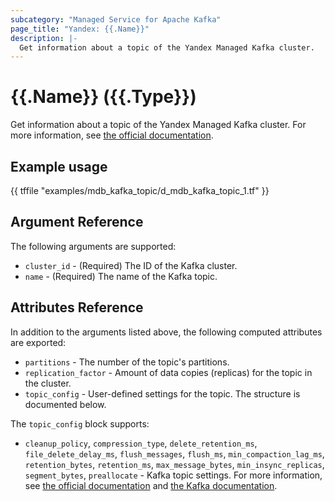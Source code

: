 ```yaml
---
subcategory: "Managed Service for Apache Kafka"
page_title: "Yandex: {{.Name}}"
description: |-
  Get information about a topic of the Yandex Managed Kafka cluster.
---
```


# {{.Name}} ({{.Type}})

Get information about a topic of the Yandex Managed Kafka cluster. For more information, see [the official documentation](https://yandex.cloud/docs/managed-kafka/concepts).

## Example usage

{{ tffile "examples/mdb_kafka_topic/d_mdb_kafka_topic_1.tf" }}

## Argument Reference

The following arguments are supported:

* `cluster_id` - (Required) The ID of the Kafka cluster.
* `name` - (Required) The name of the Kafka topic.

## Attributes Reference

In addition to the arguments listed above, the following computed attributes are exported:

* `partitions` - The number of the topic's partitions.
* `replication_factor` - Amount of data copies (replicas) for the topic in the cluster.
* `topic_config` - User-defined settings for the topic. The structure is documented below.

The `topic_config` block supports:

* `cleanup_policy`, `compression_type`, `delete_retention_ms`, `file_delete_delay_ms`, `flush_messages`, `flush_ms`, `min_compaction_lag_ms`, `retention_bytes`, `retention_ms`, `max_message_bytes`, `min_insync_replicas`, `segment_bytes`, `preallocate` - Kafka topic settings. For more information, see [the official documentation](https://yandex.cloud/docs/managed-kafka/concepts/settings-list#topic-settings) and [the Kafka documentation](https://kafka.apache.org/documentation/#topicconfigs).
